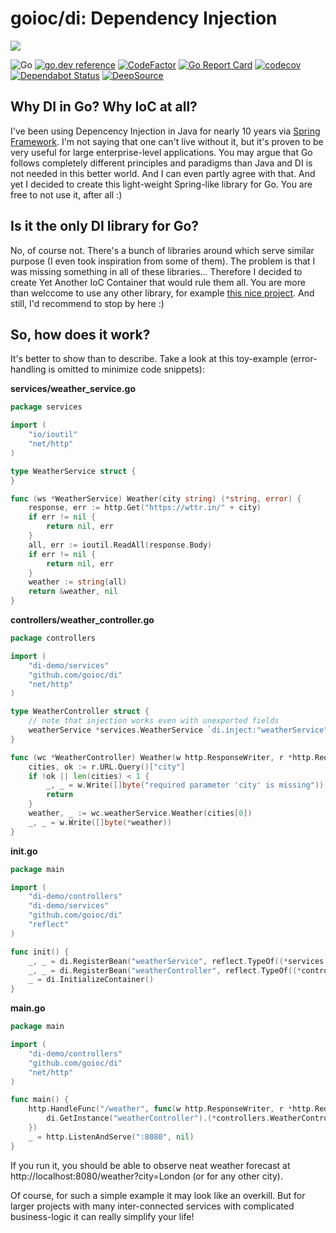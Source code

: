 # goioc/di: Dependency Injection
![](https://habrastorage.org/webt/ym/pu/dc/ympudccm7j7a3qex_jjroxgsiwg.png)

![Go](https://github.com/goioc/di/workflows/Go/badge.svg)
[![go.dev reference](https://img.shields.io/badge/go.dev-reference-007d9c?logo=go&logoColor=white&style=flat-square)](https://pkg.go.dev/github.com/goioc/di/v2?tab=doc)
[![CodeFactor](https://www.codefactor.io/repository/github/goioc/di/badge)](https://www.codefactor.io/repository/github/goioc/di)
[![Go Report Card](https://goreportcard.com/badge/github.com/goioc/di)](https://goreportcard.com/report/github.com/goioc/di)
[![codecov](https://codecov.io/gh/goioc/di/branch/master/graph/badge.svg)](https://codecov.io/gh/goioc/di)
[![Dependabot Status](https://api.dependabot.com/badges/status?host=github&repo=goioc/di)](https://dependabot.com)
[![DeepSource](https://static.deepsource.io/deepsource-badge-light-mini.svg)](https://deepsource.io/gh/goioc/di/?ref=repository-badge)

## Why DI in Go? Why IoC at all?
I've been using Depencency Injection in Java for nearly 10 years via [Spring Framework](https://spring.io/). I'm not saying that one can't live without it, but it's proven to be very useful for large enterprise-level applications. You may argue that Go follows completely different principles and paradigms than Java and DI is not needed in this better world. And I can even partly agree with that. And yet I decided to create this light-weight Spring-like library for Go. You are free to not use it, after all :)

## Is it the only DI library for Go?
No, of course not. There's a bunch of libraries around which serve similar purpose (I even took inspiration from some of them). The problem is that I was missing something in all of these libraries... Therefore I decided to create Yet Another IoC Container that would rule them all. You are more than welccome to use any other library, for example [this nice project](https://github.com/sarulabs/di). And still, I'd recommend to stop by here :) 

## So, how does it work? 
It's better to show than to describe. Take a look at this toy-example (error-handling is omitted to minimize code snippets):

**services/weather_service.go**
```go
package services

import (
	"io/ioutil"
	"net/http"
)

type WeatherService struct {
}

func (ws *WeatherService) Weather(city string) (*string, error) {
	response, err := http.Get("https://wttr.in/" + city)
	if err != nil {
		return nil, err
	}
	all, err := ioutil.ReadAll(response.Body)
	if err != nil {
		return nil, err
	}
	weather := string(all)
	return &weather, nil
}
```


**controllers/weather_controller.go**
```go
package controllers

import (
	"di-demo/services"
	"github.com/goioc/di"
	"net/http"
)

type WeatherController struct {
	// note that injection works even with unexported fields
	weatherService *services.WeatherService `di.inject:"weatherService"`
}

func (wc *WeatherController) Weather(w http.ResponseWriter, r *http.Request) {
	cities, ok := r.URL.Query()["city"]
	if !ok || len(cities) < 1 {
		_, _ = w.Write([]byte("required parameter 'city' is missing"))
		return
	}
	weather, _ := wc.weatherService.Weather(cities[0])
	_, _ = w.Write([]byte(*weather))
}
```

**init.go**
```go
package main

import (
	"di-demo/controllers"
	"di-demo/services"
	"github.com/goioc/di"
	"reflect"
)

func init() {
	_, _ = di.RegisterBean("weatherService", reflect.TypeOf((*services.WeatherService)(nil)))
	_, _ = di.RegisterBean("weatherController", reflect.TypeOf((*controllers.WeatherController)(nil)))
	_ = di.InitializeContainer()
}
```

**main.go**
```go
package main

import (
	"di-demo/controllers"
	"github.com/goioc/di"
	"net/http"
)

func main() {
	http.HandleFunc("/weather", func(w http.ResponseWriter, r *http.Request) {
		di.GetInstance("weatherController").(*controllers.WeatherController).Weather(w, r)
	})
	_ = http.ListenAndServe(":8080", nil)
}
```

If you run it, you should be able to observe neat weather forecast at http://localhost:8080/weather?city=London (or for any other city).

Of course, for such a simple example it may look like an overkill. But for larger projects with many inter-connected services with complicated business-logic it can really simplify your life!
